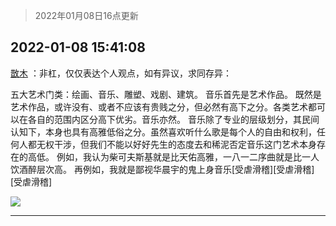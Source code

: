 > 2022年01月08日16点更新
<link rel="stylesheet" href="https://cdn.jsdelivr.net/gh/taotie6/sampleJSON@main/css/photo_show.css">
<meta name="referrer" content="no-referrer" />


 ## 2022-01-08 15:41:08 

 [㪚木](https://www.coolapk.com/feed/32680728?shareKey=OTJmMTMyNjdmZjQ3NjFkOTQ0MGI~) ：非杠，仅仅表达个人观点，如有异议，求同存异：

五大艺术门类：绘画、音乐、雕塑、戏剧、建筑。
音乐首先是艺术作品。
既然是艺术作品，或许没有、或者不应该有贵贱之分，但必然有高下之分。各类艺术都可以在各自的范围内区分高下优劣。音乐亦然。
音乐除了专业的层级划分，其民间认知下<!--break-->，本身也具有高雅低俗之分。虽然喜欢听什么歌是每个人的自由和权利，任何人都无权干涉，但我们不能以好好先生的态度去和稀泥否定音乐这门艺术本身存在的高低。
例如，我认为柴可夫斯基就是比天佑高雅，一八一二序曲就是比一人饮酒醉层次高。
再例如，我就是鄙视华晨宇的鬼上身音乐[受虐滑稽][受虐滑稽][受虐滑稽] 

<div class="album">
<img class="img-item" src="http://image.coolapk.com/feed/2019/1230/19/2467968_5d40213d_4781_8657@480x270.gif" />
</div>

 ------- 

